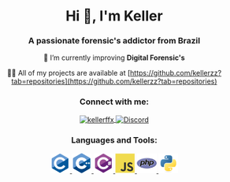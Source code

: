 <h1 align="center">Hi 👋, I'm Keller</h1>
<h3 align="center">A passionate forensic's addictor from Brazil</h3>

<div align="center">

 🌱 I’m currently improving **Digital Forensic's**

 👨‍💻 All of my projects are available at [https://github.com/kellerzz?tab=repositories](https://github.com/kellerzz?tab=repositories)

</div>

<h3 align="center">Connect with me:</h3>
<p align="center">
  <a href="https://instagram.com/kellerffx" target="blank">
    <img align="center" src="https://raw.githubusercontent.com/rahuldkjain/github-profile-readme-generator/master/src/images/icons/Social/instagram.svg" alt="kellerffx" height="30" width="40" />
  </a>
  <a href="https://discord.gg/allianceoficial" target="_blank">
    <img align="center" src="https://cdn.jsdelivr.net/npm/simple-icons@v10/icons/discord.svg" alt="Discord" height="30" width="40" />
</a>

  </a>
</p>

<h3 align="center">Languages and Tools:</h3>
<p align="center">
  <a href="https://www.cprogramming.com/" target="_blank" rel="noreferrer">
    <img src="https://raw.githubusercontent.com/devicons/devicon/master/icons/c/c-original.svg" alt="c" width="40" height="40"/>
  </a>
  <a href="https://www.w3schools.com/cpp/" target="_blank" rel="noreferrer">
    <img src="https://raw.githubusercontent.com/devicons/devicon/master/icons/cplusplus/cplusplus-original.svg" alt="cplusplus" width="40" height="40"/>
  </a>
  <a href="https://www.w3schools.com/cs/" target="_blank" rel="noreferrer">
    <img src="https://raw.githubusercontent.com/devicons/devicon/master/icons/csharp/csharp-original.svg" alt="csharp" width="40" height="40"/>
  </a>
  <a href="https://developer.mozilla.org/en-US/docs/Web/JavaScript" target="_blank" rel="noreferrer">
    <img src="https://raw.githubusercontent.com/devicons/devicon/master/icons/javascript/javascript-original.svg" alt="javascript" width="40" height="40"/>
  </a>
  <a href="https://www.php.net" target="_blank" rel="noreferrer">
    <img src="https://raw.githubusercontent.com/devicons/devicon/master/icons/php/php-original.svg" alt="php" width="40" height="40"/>
  </a>
  <a href="https://www.python.org" target="_blank" rel="noreferrer">
    <img src="https://raw.githubusercontent.com/devicons/devicon/master/icons/python/python-original.svg" alt="python" width="40" height="40"/>
  </a>
</p>
